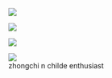 
![](https://komarev.com/ghpvc/?username=foullegacy&color=CA692E&label=fell+into+the+abyss&base=1000&style=flat-square&aligncenter)

![](https://64.media.tumblr.com/ee2f6000f4654395660468b681a0ee18/2aa23c6465291a0b-0f/s500x750/a346f4dbd204626c2e2a3d2c49dfa7269688689c.pnj)



 
 ![](https://media1.tenor.com/m/hqTCQG0UqdoAAAAd/tartaglia-edit-for-discord-profile.gif) 
 
![](https://64.media.tumblr.com/8bd7f99195bba45b67a386de66a1c2a9/2aa23c6465291a0b-78/s500x750/7e8b539c722b1b5f2413ba91e1ed004e4c5241f3.pnj)  
                                   zhongchi n childe enthusiast
